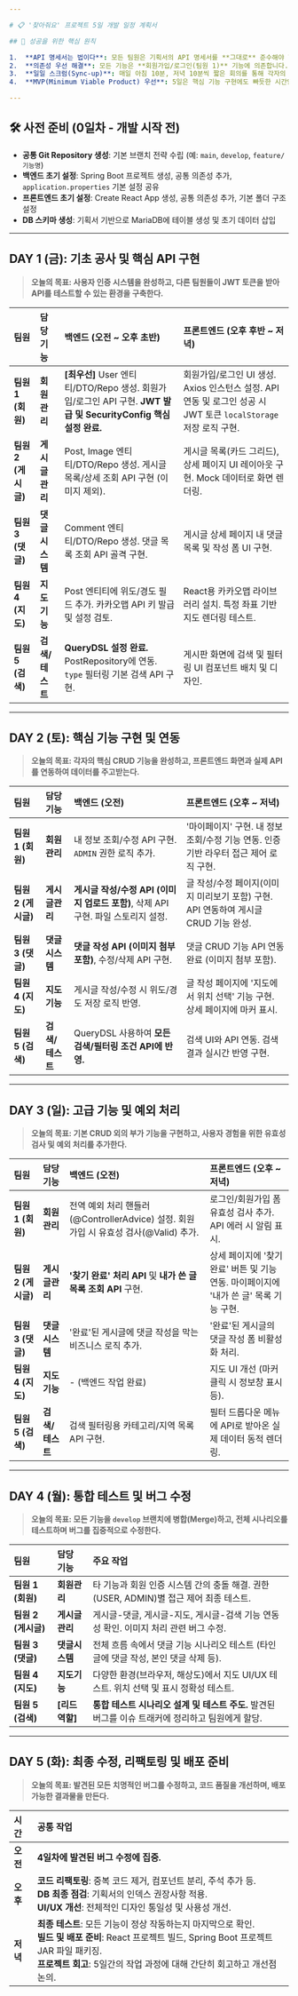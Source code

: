 ```yaml
---

# 📋 '찾아줘요' 프로젝트 5일 개발 일정 계획서

## 🚀 성공을 위한 핵심 원칙

1.  **API 명세서는 법이다**: 모든 팀원은 기획서의 API 명세서를 **그대로** 준수해야 합니다. 백엔드와 프론트엔드 간의 약속이므로, 임의로 수정하지 않습니다.
2.  **의존성 우선 해결**: 모든 기능은 **회원가입/로그인(팀원 1)** 기능에 의존합니다. 초반에는 이 기능의 진행 상황을 팀 전체가 공유해야 합니다.
3.  **일일 스크럼(Sync-up)**: 매일 아침 10분, 저녁 10분씩 짧은 회의를 통해 각자의 진행 상황과 문제점(Blocker)을 공유합니다.
4.  **MVP(Minimum Viable Product) 우선**: 5일은 핵심 기능 구현에도 빠듯한 시간입니다. 부가 기능이나 UI 디테일은 일단 미뤄두고, 명세서에 정의된 기능이 '작동'하는 것을 최우선 목표로 합니다.

---
```


## 🛠️ 사전 준비 (0일차 - 개발 시작 전)

*   **공통 Git Repository 생성**: 기본 브랜치 전략 수립 (예: `main`, `develop`, `feature/기능명`)
*   **백엔드 초기 설정**: Spring Boot 프로젝트 생성, 공통 의존성 추가, `application.properties` 기본 설정 공유
*   **프론트엔드 초기 설정**: Create React App 생성, 공통 의존성 추가, 기본 폴더 구조 설정
*   **DB 스키마 생성**: 기획서 기반으로 MariaDB에 테이블 생성 및 초기 데이터 삽입

---

## DAY 1 (금): 기초 공사 및 핵심 API 구현

> **오늘의 목표: 사용자 인증 시스템을 완성하고, 다른 팀원들이 JWT 토큰을 받아 API를 테스트할 수 있는 환경을 구축한다.**

| 팀원 | 담당 기능 | 백엔드 (오전 ~ 오후 초반) | 프론트엔드 (오후 후반 ~ 저녁) |
| :--- | :--- | :--- | :--- |
| **팀원 1 (회원)** | **회원관리** | **[최우선]** User 엔티티/DTO/Repo 생성. 회원가입/로그인 API 구현. **JWT 발급 및 SecurityConfig 핵심 설정 완료.** | 회원가입/로그인 UI 생성. Axios 인스턴스 설정. API 연동 및 로그인 성공 시 JWT 토큰 `localStorage` 저장 로직 구현. |
| **팀원 2 (게시글)** | **게시글관리** | Post, Image 엔티티/DTO/Repo 생성. 게시글 목록/상세 조회 API 구현 (이미지 제외). | 게시글 목록(카드 그리드), 상세 페이지 UI 레이아웃 구현. Mock 데이터로 화면 렌더링. |
| **팀원 3 (댓글)** | **댓글시스템** | Comment 엔티티/DTO/Repo 생성. 댓글 목록 조회 API 골격 구현. | 게시글 상세 페이지 내 댓글 목록 및 작성 폼 UI 구현. |
| **팀원 4 (지도)** | **지도기능** | Post 엔티티에 위도/경도 필드 추가. 카카오맵 API 키 발급 및 설정 검토. | React용 카카오맵 라이브러리 설치. 특정 좌표 기반 지도 렌더링 테스트. |
| **팀원 5 (검색)** | **검색/테스트** | **QueryDSL 설정 완료.** PostRepository에 연동. `type` 필터링 기본 검색 API 구현. | 게시판 화면에 검색 및 필터링 UI 컴포넌트 배치 및 디자인. |

---

## DAY 2 (토): 핵심 기능 구현 및 연동

> **오늘의 목표: 각자의 핵심 CRUD 기능을 완성하고, 프론트엔드 화면과 실제 API를 연동하여 데이터를 주고받는다.**

| 팀원 | 담당 기능 | 백엔드 (오전) | 프론트엔드 (오후 ~ 저녁) |
| :--- | :--- | :--- | :--- |
| **팀원 1 (회원)** | **회원관리** | 내 정보 조회/수정 API 구현. `ADMIN` 권한 로직 추가. | '마이페이지' 구현. 내 정보 조회/수정 기능 연동. 인증 기반 라우터 접근 제어 로직 구현. |
| **팀원 2 (게시글)** | **게시글관리** | **게시글 작성/수정 API (이미지 업로드 포함)**, 삭제 API 구현. 파일 스토리지 설정. | 글 작성/수정 페이지(이미지 미리보기 포함) 구현. API 연동하여 게시글 CRUD 기능 완성. |
| **팀원 3 (댓글)** | **댓글시스템** | **댓글 작성 API (이미지 첨부 포함)**, 수정/삭제 API 구현. | 댓글 CRUD 기능 API 연동 완료 (이미지 첨부 포함). |
| **팀원 4 (지도)** | **지도기능** | 게시글 작성/수정 시 위도/경도 저장 로직 반영. | 글 작성 페이지에 '지도에서 위치 선택' 기능 구현. 상세 페이지에 마커 표시. |
| **팀원 5 (검색)** | **검색/테스트** | QueryDSL 사용하여 **모든 검색/필터링 조건 API에 반영.** | 검색 UI와 API 연동. 검색 결과 실시간 반영 구현. |

---

## DAY 3 (일): 고급 기능 및 예외 처리

> **오늘의 목표: 기본 CRUD 외의 부가 기능을 구현하고, 사용자 경험을 위한 유효성 검사 및 예외 처리를 추가한다.**

| 팀원 | 담당 기능 | 백엔드 (오전) | 프론트엔드 (오후 ~ 저녁) |
| :--- | :--- | :--- | :--- |
| **팀원 1 (회원)** | **회원관리** | 전역 예외 처리 핸들러(@ControllerAdvice) 설정. 회원가입 시 유효성 검사(@Valid) 추가. | 로그인/회원가입 폼 유효성 검사 추가. API 에러 시 알림 표시. |
| **팀원 2 (게시글)** | **게시글관리** | **'찾기 완료' 처리 API** 및 **내가 쓴 글 목록 조회 API** 구현. | 상세 페이지에 '찾기 완료' 버튼 및 기능 연동. 마이페이지에 '내가 쓴 글' 목록 기능 구현. |
| **팀원 3 (댓글)** | **댓글시스템** | '완료'된 게시글에 댓글 작성을 막는 비즈니스 로직 추가. | '완료'된 게시글의 댓글 작성 폼 비활성화 처리. |
| **팀원 4 (지도)** | **지도기능** | - (백엔드 작업 완료) | 지도 UI 개선 (마커 클릭 시 정보창 표시 등). |
| **팀원 5 (검색)** | **검색/테스트** | 검색 필터링용 카테고리/지역 목록 API 구현. | 필터 드롭다운 메뉴에 API로 받아온 실제 데이터 동적 렌더링. |

---

## DAY 4 (월): 통합 테스트 및 버그 수정

> **오늘의 목표: 모든 기능을 `develop` 브랜치에 병합(Merge)하고, 전체 시나리오를 테스트하며 버그를 집중적으로 수정한다.**

| 팀원 | 담당 기능 | 주요 작업 |
| :--- | :--- | :--- |
| **팀원 1 (회원)** | **회원관리** | 타 기능과 회원 인증 시스템 간의 충돌 해결. 권한(USER, ADMIN)별 접근 제어 최종 테스트. |
| **팀원 2 (게시글)** | **게시글관리** | 게시글-댓글, 게시글-지도, 게시글-검색 기능 연동성 확인. 이미지 처리 관련 버그 수정. |
| **팀원 3 (댓글)** | **댓글시스템** | 전체 흐름 속에서 댓글 기능 시나리오 테스트 (타인 글에 댓글 작성, 본인 댓글 삭제 등). |
| **팀원 4 (지도)** | **지도기능** | 다양한 환경(브라우저, 해상도)에서 지도 UI/UX 테스트. 위치 선택 및 표시 정확성 테스트. |
| **팀원 5 (검색)** | **[리드 역할]** | **통합 테스트 시나리오 설계 및 테스트 주도.** 발견된 버그를 이슈 트래커에 정리하고 팀원에게 할당. |

---

## DAY 5 (화): 최종 수정, 리팩토링 및 배포 준비

> **오늘의 목표: 발견된 모든 치명적인 버그를 수정하고, 코드 품질을 개선하며, 배포 가능한 결과물을 만든다.**

| 시간 | 공통 작업 |
| :--- | :--- |
| **오전** | **4일차에 발견된 버그 수정에 집중.** |
| **오후** | **코드 리팩토링**: 중복 코드 제거, 컴포넌트 분리, 주석 추가 등.<br/>**DB 최종 점검**: 기획서의 인덱스 권장사항 적용.<br/>**UI/UX 개선**: 전체적인 디자인 통일성 및 사용성 개선. |
| **저녁** | **최종 테스트**: 모든 기능이 정상 작동하는지 마지막으로 확인.<br/>**빌드 및 배포 준비**: React 프로젝트 빌드, Spring Boot 프로젝트 JAR 파일 패키징.<br/>**프로젝트 회고**: 5일간의 작업 과정에 대해 간단히 회고하고 개선점 논의. |